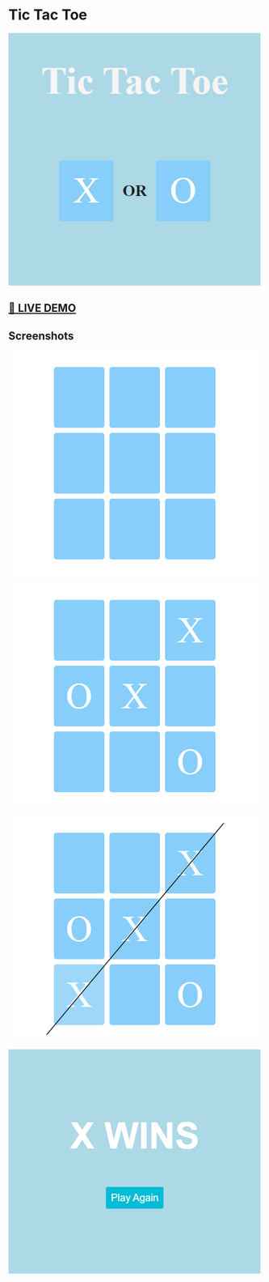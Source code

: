 # Tic Tac Toe

![](screenshots/1.png)

## <a href="https://mhmd-tarek-mhmd.github.io/Tic-Tac-Toe" target="_blank">🔴 LIVE DEMO</a>


## Screenshots

![](screenshots/2.png)

![](screenshots/3.png)

![](screenshots/4.png)

![](screenshots/5.png)
